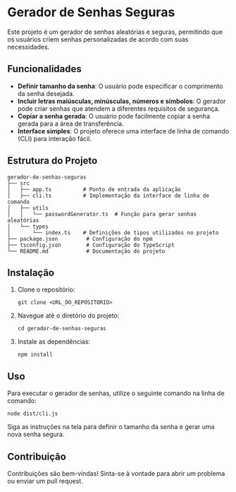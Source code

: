 # Gerador de Senhas Seguras

Este projeto é um gerador de senhas aleatórias e seguras, permitindo que os usuários criem senhas personalizadas de acordo com suas necessidades.

## Funcionalidades

- **Definir tamanho da senha**: O usuário pode especificar o comprimento da senha desejada.
- **Incluir letras maiúsculas, minúsculas, números e símbolos**: O gerador pode criar senhas que atendem a diferentes requisitos de segurança.
- **Copiar a senha gerada**: O usuário pode facilmente copiar a senha gerada para a área de transferência.
- **Interface simples**: O projeto oferece uma interface de linha de comando (CLI) para interação fácil.

## Estrutura do Projeto

```
gerador-de-senhas-seguras
├── src
│   ├── app.ts          # Ponto de entrada da aplicação
│   ├── cli.ts          # Implementação da interface de linha de comando
│   ├── utils
│   │   └── passwordGenerator.ts  # Função para gerar senhas aleatórias
│   └── types
│       └── index.ts    # Definições de tipos utilizados no projeto
├── package.json         # Configuração do npm
├── tsconfig.json        # Configuração do TypeScript
└── README.md            # Documentação do projeto
```

## Instalação

1. Clone o repositório:
   ```
   git clone <URL_DO_REPOSITORIO>
   ```
2. Navegue até o diretório do projeto:
   ```
   cd gerador-de-senhas-seguras
   ```
3. Instale as dependências:
   ```
   npm install
   ```

## Uso

Para executar o gerador de senhas, utilize o seguinte comando na linha de comando:

```
node dist/cli.js
```

Siga as instruções na tela para definir o tamanho da senha e gerar uma nova senha segura.

## Contribuição

Contribuições são bem-vindas! Sinta-se à vontade para abrir um problema ou enviar um pull request.